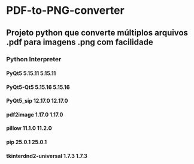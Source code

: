 # PDF-to-PNG-converter

## Projeto python que converte múltiplos arquivos .pdf para imagens .png com facilidade

### Python Interpreter
#### PyQt5	5.15.11	5.15.11
#### PyQt5-Qt5	5.15.16	5.15.16
#### PyQt5_sip	12.17.0	12.17.0
#### pdf2image	1.17.0	1.17.0
#### pillow	11.1.0	11.2.0
####  pip	25.0.1	25.0.1
#### tkinterdnd2-universal	1.7.3	1.7.3
